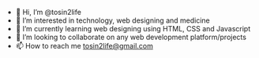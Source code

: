 - 👋 Hi, I’m @tosin2life
- 👀 I’m interested in technology, web designing and medicine
- 🌱 I’m currently learning web designing using HTML, CSS and Javascript
- 💞️ I’m looking to collaborate on any web development platform/projects
- 📫 How to reach me tosin2life@gmail.com

<!---
tosin2life/tosin2life is a ✨ special ✨ repository because its `README.md` (this file) appears on your GitHub profile.
You can click the Preview link to take a look at your changes.
--->
